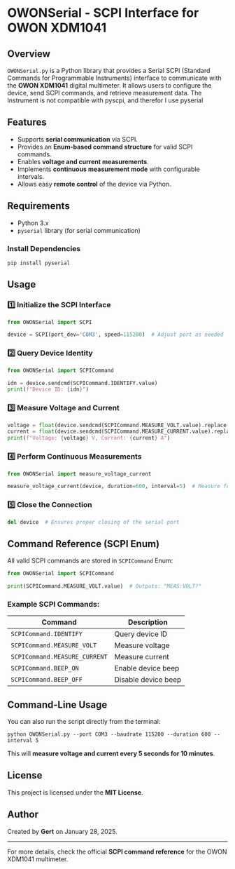 # OWONSerial - SCPI Interface for OWON XDM1041

## Overview
`OWONSerial.py` is a Python library that provides a Serial SCPI (Standard Commands for Programmable Instruments) interface to communicate with the **OWON XDM1041** digital multimeter. It allows users to configure the device, send SCPI commands, and retrieve measurement data. The Instrument is not compatible with pyscpi, and therefor I use pyserial

## Features
- Supports **serial communication** via SCPI.
- Provides an **Enum-based command structure** for valid SCPI commands.
- Enables **voltage and current measurements**.
- Implements **continuous measurement mode** with configurable intervals.
- Allows easy **remote control** of the device via Python.

## Requirements
- Python 3.x
- `pyserial` library (for serial communication)

### Install Dependencies
```
pip install pyserial
```

## Usage

### 1️⃣ Initialize the SCPI Interface
```python
from OWONSerial import SCPI

device = SCPI(port_dev='COM3', speed=115200)  # Adjust port as needed
```

### 2️⃣ Query Device Identity
```python
from OWONSerial import SCPICommand

idn = device.sendcmd(SCPICommand.IDENTIFY.value)
print(f"Device ID: {idn}")
```

### 3️⃣ Measure Voltage and Current
```python
voltage = float(device.sendcmd(SCPICommand.MEASURE_VOLT.value).replace('V', ''))
current = float(device.sendcmd(SCPICommand.MEASURE_CURRENT.value).replace('A', ''))
print(f"Voltage: {voltage} V, Current: {current} A")
```

### 4️⃣ Perform Continuous Measurements
```python
from OWONSerial import measure_voltage_current

measure_voltage_current(device, duration=600, interval=5)  # Measure for 10 minutes every 5s
```

### 5️⃣ Close the Connection
```python
del device  # Ensures proper closing of the serial port
```

## Command Reference (SCPI Enum)
All valid SCPI commands are stored in `SCPICommand` Enum:

```python
from OWONSerial import SCPICommand

print(SCPICommand.MEASURE_VOLT.value)  # Outputs: "MEAS:VOLT?"
```

### Example SCPI Commands:
| Command | Description |
|---------|-------------|
| `SCPICommand.IDENTIFY` | Query device ID |
| `SCPICommand.MEASURE_VOLT` | Measure voltage |
| `SCPICommand.MEASURE_CURRENT` | Measure current |
| `SCPICommand.BEEP_ON` | Enable device beep |
| `SCPICommand.BEEP_OFF` | Disable device beep |

## Command-Line Usage
You can also run the script directly from the terminal:
```
python OWONSerial.py --port COM3 --baudrate 115200 --duration 600 --interval 5
```
This will **measure voltage and current every 5 seconds for 10 minutes**.

## License
This project is licensed under the **MIT License**.

## Author
Created by **Gert** on January 28, 2025.

---
For more details, check the official **SCPI command reference** for the OWON XDM1041 multimeter.


